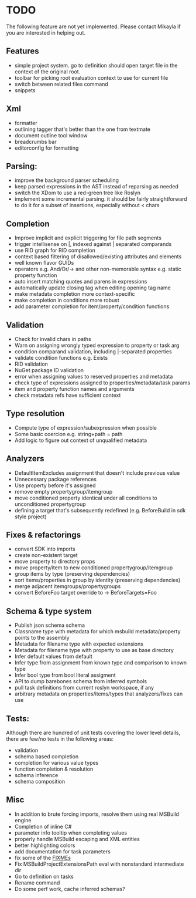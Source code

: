 # TODO

The following feature are not yet implemented. Please contact Mikayla if you are interested in helping out.

## Features

* simple project system. go to definition should open target file in the context of the original root.
* toolbar for picking root evaluation context to use for current file
* switch between related files command
* snippets

## Xml

* formatter
* outlining tagger that's better than the one from textmate
* document outline tool window
* breadcrumbs bar
* editorconfig for formatting

## Parsing:

* improve the background parser scheduling
* keep parsed expressions in the AST instead of reparsing as needed
* switch the XDom to use a red-green tree like Roslyn
* implement some incremental parsing. it should be fairly straightforward to do it for a subset of insertions, especially without < chars

## Completion

* Improve implicit and explicit triggering for file path segments
* trigger intellisense on |, indexed against | separated comparands
* use RID graph for RID completion
* context based filtering of disallowed/existing attributes and elements
* well known flavor GUIDs
* operators e.g. And/Or/-> and other non-memorable syntax e.g. static property function
* auto insert matching quotes and parens in expressions
* automatically update closing tag when editing opening tag name
* make metadata completion more context-specific
* make completion in conditions more robust
* add parameter completion for item/property/condition functions

## Validation

* Check for invalid chars in paths
* Warn on assigning wrongly typed expression to property or task arg
* condition comparand validation, including |-separated properties
* validate condition functions e.g. Exists
* RID validation
* NuGet package ID validation
* error when assigning values to reserved properties and metadata
* check type of expressions assigned to properties/metadata/task params
* item and property function names and arguments
* check metadata refs have sufficient context

## Type resolution

* Compute type of expression/subexpression when possible
* Some basic coercion e.g. string+path = path
* Add logic to figure out context of unqualified metadata

## Analyzers

* DefaultItemExcludes assignment that doesn't include previous value
* Unnecessary package references
* Use property before it's assigned
* remove empty propertygroup/itemgroup
* move conditioned property identical under all conditions to unconditioned propertygroup
* defining a target that's subsequently redefined (e.g. BeforeBuild in sdk style project)

## Fixes & refactorings

* convert SDK into imports
* create non-existent target
* move property to directory props
* move property/item to new conditioned propertygroup/itemgroup
* group items by type (preserving dependencies)
* sort items/properties in group by identity (preserving dependencies)
* merge adjacent itemgroups/propertygroups
* convert BeforeFoo target override to -> BeforeTargets=Foo

## Schema & type system

* Publish json schema schema
* Classname type with metadata for which msbuild metadata/property points to the assembly
* Metadata for filename type with expected extensions
* Metadata for filename type with property to use as base directory
* Infer default values from <foo condition="$(foo)==''">default</foo>
* Infer type from assignment from known type and comparison to known type
* Infer bool type from bool literal assigment
* API to dump barebones schema from inferred symbols
* pull task definitions from current roslyn workspace, if any
* arbitrary metadata on properties/items/types that analyzers/fixes can use

## Tests:

Although there are hundred of unit tests covering the lower level details, there are few/no tests in the following areas:

* validation
* schema based completion
* completion for various value types
* function completion & resolution
* schema inference
* schema composition

## Misc

* In addition to brute forcing imports, resolve them using real MSBuild engine
* Completion of inline C#
* parameter info tooltip when completing values
* properly handle MSBuild escaping and XML entities
* better highlighting colors
* add documentation for task parameters
* fix some of the [FIXMEs](https://github.com/mhutch/MonoDevelop.MSBuildEditor/search?utf8=%E2%9C%93&q=fixme&type=)
* Fix MSBuildProjectExtensionsPath eval with nonstandard intermediate dir
* Go to definition on tasks
* Rename command
* Do some perf work, cache inferred schemas?